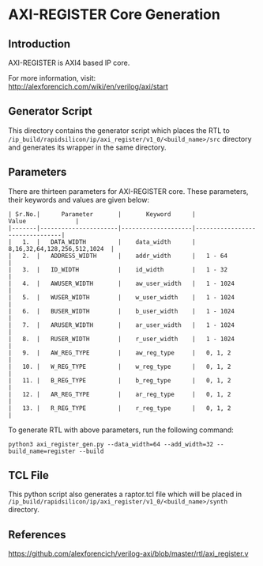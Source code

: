 # AXI-REGISTER Core Generation 
## Introduction

AXI-REGISTER is AXI4 based IP core.

For more information, visit: http://alexforencich.com/wiki/en/verilog/axi/start

## Generator Script
This directory contains the generator script which places the RTL to `/ip_build/rapidsilicon/ip/axi_register/v1_0/<build_name>/src` directory and generates its wrapper in the same directory. 

## Parameters
There are thirteen parameters for AXI-REGISTER core. These parameters, their keywords and values are given below:

    | Sr.No.|      Parameter       |       Keyword      |             Value              |
    |-------|----------------------|--------------------|--------------------------------|
    |   1.  |   DATA_WIDTH         |    data_width      |   8,16,32,64,128,256,512,1024  |
    |   2.  |   ADDRESS_WIDTH      |    addr_width      |   1 - 64                       |
    |   3.  |   ID_WIDTH           |    id_width        |   1 - 32                       |
    |   4.  |   AWUSER_WIDTH       |    aw_user_width   |   1 - 1024                     |
    |   5.  |   WUSER_WIDTH        |    w_user_width    |   1 - 1024                     |
    |   6.  |   BUSER_WIDTH        |    b_user_width    |   1 - 1024                     |
    |   7.  |   ARUSER_WIDTH       |    ar_user_width   |   1 - 1024                     |
    |   8.  |   RUSER_WIDTH        |    r_user_width    |   1 - 1024                     |
    |   9.  |   AW_REG_TYPE        |    aw_reg_type     |   0, 1, 2                      |
    |   10. |   W_REG_TYPE         |    w_reg_type      |   0, 1, 2                      |
    |   11. |   B_REG_TYPE         |    b_reg_type      |   0, 1, 2                      |
    |   12. |   AR_REG_TYPE        |    ar_reg_type     |   0, 1, 2                      |
    |   13. |   R_REG_TYPE         |    r_reg_type      |   0, 1, 2                      |
    


To generate RTL with above parameters, run the following command:
```
python3 axi_register_gen.py --data_width=64 --add_width=32 --build_name=register --build
```

## TCL File

This python script also generates a raptor.tcl file which will be placed in `/ip_build/rapidsilicon/ip/axi_register/v1_0/<build_name>/synth` directory.


## References

https://github.com/alexforencich/verilog-axi/blob/master/rtl/axi_register.v
